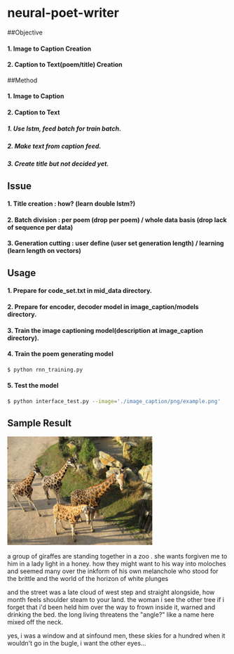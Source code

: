 # neural-poet-writer

##Objective

#### 1. Image to Caption Creation
#### 2. Caption to Text(poem/title) Creation

##Method

#### 1. Image to Caption
#### 2. Caption to Text
##### 1. Use lstm, feed batch for train batch.
##### 2. Make text from caption feed.
##### 3. Create title but not decided yet.

## Issue

#### 1. Title creation : how? (learn double lstm?)
#### 2. Batch division : per poem (drop per poem) / whole data basis (drop lack of sequence per data)
#### 3. Generation cutting : user define (user set generation length) / learning (learn length on vectors)

## Usage


#### 1. Prepare for code_set.txt in mid_data directory.
#### 2. Prepare for encoder, decoder model in image_caption/models directory.
#### 3. Train the image captioning model(description at image_caption directory).
#### 4. Train the poem generating model
```bash
$ python rnn_training.py
```
#### 5. Test the model
```bash
$ python interface_test.py --image='./image_caption/png/example.png'
```

## Sample Result

<p><img src="./image_caption/png/example.png"></p>
<p> a group of giraffes are standing together in a zoo . she wants
forgiven me to him in a lady light in a honey.
how they might want to his way into moloches and seemed many
over the inkform of his own melanchole who stood
for the brittle and the world of the horizon of white plunges

and the street was a late cloud of west step and straight alongside‚ how month
feels shoulder steam to your land. the woman i see
the other tree if i forget that i'd been held him
over the way to frown inside it‚ warned and drinking the bed.
the long living threatens the "angle?" like a name here mixed off the neck.

yes‚ i was a window and at sinfound men‚ these skies for a hundred
when it wouldn't go in the bugle‚ i want the other eyes...</p>
